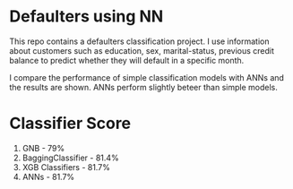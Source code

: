# Defaulters using NN

This repo contains a defaulters classification project.
I use information about customers such as education, sex, marital-status, previous credit balance to predict whether they will default in a specific month.

I compare the performance of simple classification models with ANNs and the results are shown. ANNs perform slightly beteer than simple models.

# Classifier          Score
1. GNB               - 79%
2. BaggingClassifier - 81.4%
3. XGB Classifiers   - 81.7%
4. ANNs              - 81.7%

